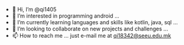 - 👋 Hi, I’m @qi1405
- 👀 I’m interested in programming android ...
- 🌱 I’m currently learning languages and skills like kotlin, java, sql ...
- 💞️ I’m looking to collaborate on new projects and challenges ...
- 📫 How to reach me ... just e-mail me at qi18342@seeu.edu.mk

<!---
qi1405/qi1405 is a ✨ special ✨ repository because its `README.md` (this file) appears on your GitHub profile.
You can click the Preview link to take a look at your changes.
--->
